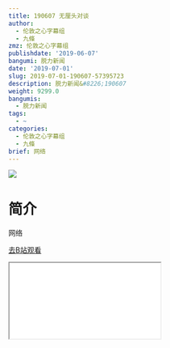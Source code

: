 ```yaml
---
title: 190607 无厘头对谈
author:
  - 伦敦之心字幕组
  - 九條
zmz: 伦敦之心字幕组
publishdate: '2019-06-07'
bangumi: 脱力新闻
date: '2019-07-01'
slug: 2019-07-01-190607-57395723
description: 脱力新闻&#8226;190607
weight: 9299.0
bangumis:
  - 脱力新闻
tags:
  - ~
categories:
  - 伦敦之心字幕组
  - 九條
brief: 网络
---
```

![](https://raw.githubusercontent.com/tcgriffith/owaraisite/master/static/tmpimg/b9f79302cdc04c73ac6c6197f9c816fa8358bcad.jpg.480.jpg)
# 简介  
网络  

[去B站观看](https://www.bilibili.com/video/av57395723/)
<div class ="resp-container"><iframe class="testiframe" src="//player.bilibili.com/player.html?aid=57395723"", scrolling="no", allowfullscreen="true" > </iframe></div> 
